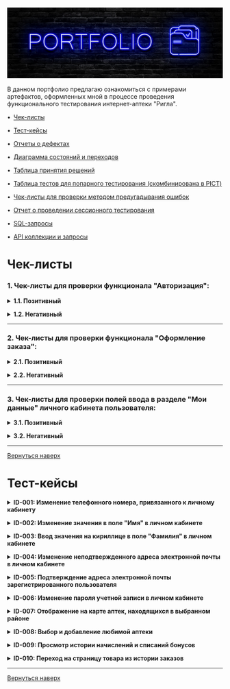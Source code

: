 ![Header](https://github.com/Limraen/portfolio/blob/main/assets/Neon.jpg)

В данном портфолио предлагаю ознакомиться с примерами артефактов, оформленных мной в процессе проведения функционального тестирования интернет-аптеки "Ригла".

<a name="up"></a>

•&ensp;[Чек-листы](#check-lists)<p>
•&ensp;[Тест-кейсы](#test-cases)<p>
•&ensp;[Отчеты о дефектах](#bug-reports)<p>
•&ensp;[Диаграмма состояний и переходов](#state-and-transition-table)<p>
•&ensp;[Таблица принятия решений](#decision-table)<p>
•&ensp;[Таблица тестов для попарного тестирования (скомбинирована в PICT)](#pairwise)<p>
•&ensp;[Чек-листы для проверки методом предугадывания ошибок](#error-guessing)<p>
•&ensp;[Отчет о проведении сессионного тестирования](#session-based)<p>
•&ensp;[SQL-запросы](#sql)<p>
•&ensp;[API коллекции и запросы](#api)

# <a name="check-lists"></a> Чек-листы

### **1. Чек-листы для проверки функционала "Авторизация":**<p>

**<details><summary>1.1. Позитивный</summary>**

|  №  | Описание                                                      | Статус | Комментарий |
|:---:|---------------------------------------------------------------|:------:|:-----------:|
| 1.  | Авторизация с корректным номером телефона и паролем           | PASSED |      —      |
| 2.  | Авторизация с корректным Email и паролем                      | PASSED |      —      |
| 3.  | Запрос кода для восстановления пароля через телефон           | PASSED |      —      |
| 4.  | Запрос кода для восстановления пароля через Email             | PASSED |      —      |
| 5.  | Получение кода для восстановления пароля через номер телефона | PASSED |      —      |
| 6.  | Получение кода для восстановления пароля через Email          | PASSED |      —      |
| 7.  | Повторный запрос кода при восстановлении пароля               | PASSED |      —      |
| 8.  | Восстановление пароля с верным кодом                          | PASSED |      —      |
| 9.  | Ввод нового пароля размером более 6-ти символов (НГ)          | PASSED |      —      |
| 10. | Совпадение при вводе и подтверждении нового пароля            | PASSED |      —      |

</details>

**<details><summary>1.2. Негативный</summary>**

|  №  | Описание                                                                             | Статус | Комментарий |
|:---:|--------------------------------------------------------------------------------------|:------:|:-----------:|
| 1.  | Невозможность авторизации с пустыми полями ввода                                     | PASSED |      —      |
| 2.  | Невозможность авторизации с некорректным номером телефона                            | PASSED |      —      |
| 3.  | Невозможность авторизации с некорректным форматом Email                              | PASSED |      —      |
| 4.  | Невозможность авторизации с верным номером телефона, но неверным паролем             | PASSED |      —      |
| 5.  | Невозможность авторизации с верным Email, но неверным паролем                        | PASSED |      —      |
| 6.  | Невозможность восстановления пароля с некорректным номером телефона                  | PASSED |      —      |
| 7.  | Невозможность восстановления пароля с незарегистрированным в системе Email           | PASSED |      —      |
| 8.  | Невозможность восстановления пароля с использованием некорректного кода              | PASSED |      —      |
| 9.  | Невозможность указания нового пароля размером менее 6-ти символов (НГ - 1)           | PASSED |      —      |
| 10. | Невозможность смены пароля при несовпадении "Нового пароля" и "Подтверждения пароля" | PASSED |      —      |

</details><p>

***

### **2. Чек-листы для проверки функционала "Оформление заказа":**<p>

**<details><summary>2.1. Позитивный</summary>**

|  №  | Описание                                                   | Статус | Комментарий |
|:---:|------------------------------------------------------------|:------:|:-----------:|
| 1.  | Возврат в корзину со страницы оформления заказа            | PASSED |      —      |
| 2.  | Переход на страницу товара                                 | PASSED |      —      |
| 3.  | Удаление товара из корзины при оформлении заказа           | PASSED |      —      |
| 4.  | Отображение списка аптек при выборе станции метро          | PASSED |      —      |
| 5.  | Отображение на карте аптек, находящихся в выбранном районе | PASSED |      —      |
| 6.  | Оформление заказа авторизованным пользователем             | PASSED |      —      |
| 7.  | Оформление заказа неавторизованным пользователем           | PASSED |      —      |
| 8.  | Написание комментария к заказу                             | PASSED |      —      |
| 9.  | Снижение стоимости заказа при применении бонусов           | PASSED |      —      |
| 10. | Применение промокода                                       | PASSED |      —      |
| 11. | Выбор населенного пункта                                   | PASSED |      —      |
| 12. | Выбор способа доставки                                     | PASSED |      —      |
| 13. | Выбор способа оплаты                                       | PASSED |      —      |
| 14. | Изменение адреса электронной почты                         | PASSED |      —      |
| 15. | Подтверждение заказа                                       | PASSED |      —      |

</details>

**<details><summary>2.2. Негативный</summary>**

|  №  | Описание                                                                                 | Статус | Комментарий |
|:---:|------------------------------------------------------------------------------------------|:------:|:-----------:|
| 1.  | Невозможность оформления заказа без выбора способа оплаты                                | PASSED |      —      |
| 2.  | Невозможность оформления доставки заказа курьером без указания адреса                    | PASSED |      —      |
| 3.  | Невозможность оформления доставки заказа курьером по адресу некорректного формата        | PASSED |      —      |
| 4.  | Невозможность оформления заказа без выбора пункта для самовывоза                         | PASSED |      —      |
| 5.  | Невозможность применения несуществующего промокода                                       | PASSED |      —      |
| 6.  | Невозможность оформления заказа без соглашения с политикой обработки персональных данных | PASSED |      —      |
| 7.  | Невозможность оформления заказа с пустой корзиной                                        | PASSED |      —      |
| 8.  | Невозможность оформления заказа без заполнения обязательных полей                        | PASSED |      —      |
| 9.  | Невозможность оформления заказа с некорректным форматом Email                            | PASSED |      —      |
| 10. | Невозможность оформления заказа, недоступного в выбранной аптеке                         | PASSED |      —      |
| 11. | Невозможность изменения личных данных пользователя                                       | PASSED |      —      |

</details><p>

***

### **3. Чек-листы для проверки полей ввода в разделе "Мои данные" личного кабинета пользователя:**<p>

**<details><summary>3.1. Позитивный</summary>**

|  №  | Описание                                                                               | Статус | Комментарий |
|:---:|----------------------------------------------------------------------------------------|:------:|:-----------:|
| 1.  | Ввод в поле "Телефон" цифр                                                             | PASSED |      —      |
| 2.  | Ввод в поле "Телефон" значения из 10 цифр (корректный формат)                          | PASSED |      —      |
| 3.  | Ввод в поле "Email" значения из 9 символов (НГ)                                        | PASSED |      —      |
| 4.  | Ввод в поле "Email" значения из 75 символов (ВГ)                                       | PASSED |      —      |
| 5.  | Ввод в поле "Пароль" символов кириллицы                                                | PASSED |      —      |
| 6.  | Ввод в поле "Пароль" символов латиницы                                                 | PASSED |      —      |
| 7.  | Ввод в поле "Пароль" спецсимволов                                                      | PASSED |      —      |
| 8.  | Ввод в поле "Пароль" цифр                                                              | PASSED |      —      |
| 9.  | Ввод в поля "Новый пароль" и "Подтверждение пароля" значения с двумя классами символов | PASSED |      —      |
| 10. | Ввод в поле пароль значения из 6 символов (НГ)                                         | PASSED |      —      |
| 11. | Ввод в поле "Дата рождения" цифр                                                       | PASSED |      —      |
| 12. | Ввод в поле "Дата рождения" значения из 8 символ (корректный формат)                   | PASSED |      —      |
| 13. | Ввод в поле "Имя" символов кириллицы                                                   | PASSED |      —      |
| 14. | Ввод в поле "Имя" значения из 1 символа (НГ)                                           | PASSED |      —      |
| 15. | Ввод в поле "Имя" значения из 25 символов (ВГ)                                         | PASSED |      —      |
| 16. | Возможность ввода в поле "Имя" символа "-"                                             | FAILED |             |
| 17. | Ввод в поле "Отчество" символов кириллицы                                              | PASSED |      —      |
| 18. | Ввол в поле "Отчество" значения из 1 символа (НГ)                                      | PASSED |      —      |
| 19. | Ввод в поле "Отчество" значения из 25 символов (ВГ)                                    | PASSED |      —      |
| 20. | Возможность оставить необязательное поле "Фамилия" пустым                              | PASSED |      —      |
| 21. | Ввод в поле "Фамилия" символов кириллицы                                               | PASSED |      —      |
| 22. | Ввод в поле "Фамилия" значения из 1 символа (НГ)                                       | PASSED |      —      |
| 23. | Ввод в поле "Фамилия" значения из 25 символов (ВГ)                                     | PASSED |      —      |
| 24. | Возможность ввода в поле "Фамилия" символа "-"                                         | FAILED |             |

</details>

**<details><summary>3.2. Негативный</summary>**

|  №  | Описание                                                                                             | Статус | Комментарий |
|:---:|------------------------------------------------------------------------------------------------------|:------:|:-----------:|
| 1.  | Невозможность ввода в поле "Телефон" символов кириллицы при изменении номера                         | PASSED |      —      |
| 2.  | Невозможность ввода в поле "Телефон" символов латиницы при изменении номера                          | PASSED |      —      |
| 3.  | Невозможность ввода в поле "Телефон" спецсимволов при изменении номера                               | PASSED |      —      |
| 4.  | Невозможность удаления значения в поле "Телефон"                                                     | PASSED |      —      |
| 5.  | Невозможность ввода в поле "Телефон" менее 10 символов при изменении номера                          | PASSED |      —      |
| 6.  | Невозможность ввода в поле "Телефон" более 10 символов при изменении номера                          | PASSED |      —      |
| 7.  | Невозможность ввода в поле "Email" значения некорректного формата                                    | PASSED |      —      |
| 8.  | Невозможность указания в имени почтового ящика в поле "Email" спесцимволов < , > ; : [ ] \ / " *     | PASSED |      —      |
| 9.  | Невозможность ввода в поле "Email" значения с несуществующим почтовым доменом                        | FAILED |             |
| 10. | Невозможность ввода в поле "Email" значения из 8 символов (НГ - 1)                                   | PASSED |      —      |
| 11. | Невозможность ввода в поле "Email" значения из 76 символов (ВГ + 1)                                  | PASSED |      —      |
| 12. | Невозможность ввода в поле "Пароль" значения из 5 символов (НГ - 1)                                  | PASSED |      —      |
| 13. | Невозможность ввода в поля "Новый пароль" и "Подтверждение пароля" значения с одним классом символов | PASSED |      —      |
| 14. | Невозможность ввода в поле "Дата рождения" символов кириллицы                                        | PASSED |      —      |
| 15. | Невозможность ввода в поле "Дата рождения" символов латиницы                                         | PASSED |      —      |
| 16. | Невозможность ввода в поле "Дата рождения" спецсимволов                                              | PASSED |      —      |
| 17. | Невозможность оставить поле "Имя" пустым                                                             | PASSED |      —      |
| 18. | Невозможность ввода в поле "Имя" символов латиницы                                                   | PASSED |      —      |
| 19. | Невозможность ввода в поле "Имя" цифр                                                                | PASSED |      —      |
| 20. | Невозможность ввода в поле "Имя" спецсимволов (кроме "-")                                            | FAILED |             |
| 21. | Невозможность ввода в поле "Имя" значения из 26 символов (ВГ +1)                                     | PASSED |      —      |
| 22. | Невозможность оставить поле "Отчество" пустым                                                        | PASSED |      —      |
| 23. | Невозможность ввода в поле "Отчество" символов латиницы                                              | PASSED |      —      |
| 24. | Невозможность ввода в поле "Отчество" цифр                                                           | PASSED |      —      |
| 25. | Невозможность ввода в поле "Отчество" спецсимволов                                                   | PASSED |      —      |
| 26. | Невозможность ввода в поле "Отчество" значения из 26 символов (ВГ + 1)                               | PASSED |      —      |
| 27. | Невозможность ввода в поле "Фамилия" символов латиницы                                               | PASSED |      —      |
| 28. | Невозможность ввода в поле "Фамилия" цифр                                                            | PASSED |      —      |
| 29. | Невозможность ввода в поле "Фамилия" спецсимволов (кроме "-")                                        | FAILED |             |
| 30. | Невозможность ввода в поле "Фамилия" значения из 26 символов (ВГ + 1)                                | PASSED |      —      |

</details><p>

***

[Вернуться наверх](#up)<p>

# <a name="test-cases"></a> Тест-кейсы

**<details><summary>ID-001: Изменение телефонного номера, привязанного к личному кабинету</summary>**

<table>
    <thead>
        <tr>
            <th width="250px">Требования:</th>
            <th width="250px">Автор:</th>
            <th width="250px">Приоритет:</th>
            <th width="250px">Компонент:</th>
        </tr>
    </thead>
    <tbody>
        <td align="center">
        —
</td>
        <td align="center">
        Федорова А.
</td>
        <td align="center">
        Средний
</td>
        <td align="center">
        Личный кабинет
</td>
    </tbody>
</table>

<table>
    <thead>
        <tr>
            <th width="1000px">Предварительные условия:</th>
        </tr>
    </thead>
    <tbody>
        <td>
        1. <a href="https://www.rigla.ru/">https://www.rigla.ru/</a>
</td>
    </tbody>
    <tbody>
        <td>
        2. Пользователь авторизован в системе и находится в личном кабинете.
</td>
    </tbody>
</table>

<table>
    <thead>
        <th width="500px">Шаги:</th>
        <th width="500px">Ожидаемый результат:</th>
    </thead>
    <tbody>
        <td>
        1. Выбрать в личном кабинете вкладку "Мои данные".
</td>
        <td>
        1. На экране отображается раздел "Мои данные" личного кабинета.
</td>
    </tbody>
    <tbody>
        <td>
        2. Нажать на текстовую ссылку "Изменить номер телефона".
</td>
        <td>
        2. На экране отображается окно с полем телефон.
</td>
    </tbody>
    <tbody>
        <td>
        3. Ввести новый телефонный номер в появившемся поле.
</td>
        <td>
        3. Введенное значение отображается в поле "Телефон".
</td>
    </tbody>
    <tbody>
        <td>
        4. Нажать на кнопку "Получить код".
</td>
        <td>
        4. На экране отображается окно "Изменение телефона".
</td>
    </tbody>
    <tbody>
        <td>
        5. Ввести полученный код в поле "Введите код".
</td>
        <td>
        5. Введенное значение отображается в поле "Введите код".
</td>
    </tbody>
    <tbody>
        <td>
        6. Нажать на кнопку "Подтвердить код".
</td>
        <td>
        6. На экране отображается информационное сообщение "К Вашему аккаунту привязан новый телефонный номер". 
           Введенное значение отображается в поле "Телефон".
</td>
    </tbody>
</table>

</details>

**<details><summary>ID-002: Изменение значения в поле "Имя" в личном кабинете</summary>**

<table>
    <thead>
        <tr>
            <th width="250px">Требования:</th>
            <th width="250px">Автор:</th>
            <th width="250px">Приоритет:</th>
            <th width="250px">Компонент:</th>
        </tr>
    </thead>
    <tbody>
        <td align="center">
        —
</td>
        <td align="center">
        Федорова А.
</td>
        <td align="center">
        Средний
</td>
        <td align="center">
        Личный кабинет
</td>
    </tbody>
</table>

<table>
    <thead>
        <tr>
            <th width="1000px">Предварительные условия:</th>
        </tr>
    </thead>
    <tbody>
        <td>
        1. <a href="https://www.rigla.ru/">https://www.rigla.ru/</a>
</td>
    </tbody>
    <tbody>
        <td>
        2. Пользователь авторизован в системе и находится в личном кабинете.
</td>
    </tbody>
</table>

<table>
    <thead>
        <th width="500px">Шаги:</th>
        <th width="500px">Ожидаемый результат:</th>
    </thead>
    <tbody>
        <td>
        1. Выбрать в личном кабинете вкладку "Мои данные".
</td>
        <td>
        1. На экране отображается раздел "Мои данные" личного кабинета.
</td>
    </tbody>
    <tbody>
        <td>
        2. Ввести в поле "Имя" значение "Екатерина".
</td>
        <td>
        2. Введенное значение отображается в поле "Имя".
</td>
    </tbody>
    <tbody>
        <td>
        3. Нажать на кнопку "Сохранить".
</td>
        <td>
        3. На экране отображается информационное сообщение "Данные о пользователе успешно изменены". Введенное значение отображается в поле "Имя".
</td>
    </tbody>
</table>

</details>

**<details><summary>ID-003: Ввод значения на кириллице в поле "Фамилия" в личном кабинете</summary>**

<table>
    <thead>
        <tr>
            <th width="250px">Требования:</th>
            <th width="250px">Автор:</th>
            <th width="250px">Приоритет:</th>
            <th width="250px">Компонент:</th>
        </tr>
    </thead>
    <tbody>
        <td align="center">
        —
</td>
        <td align="center">
        Федорова А.
</td>
        <td align="center">
        Средний
</td>
        <td align="center">
        Личный кабинет
</td>
    </tbody>
</table>

<table>
    <thead>
        <tr>
            <th width="1000px">Предварительные условия:</th>
        </tr>
    </thead>
    <tbody>
        <td>
        1. <a href="https://www.rigla.ru/">https://www.rigla.ru/</a>
</td>
    </tbody>
    <tbody>
        <td>
        2. Пользователь авторизован в системе и находится в личном кабинете.
</td>
    </tbody>
</table>

<table>
    <thead>
        <th width="500px">Шаги:</th>
        <th width="500px">Ожидаемый результат:</th>
    </thead>
    <tbody>
        <td>
        1. Выбрать в личном кабинете вкладку "Мои данные".
</td>
        <td>
        1. На экране отображается раздел "Мои данные" личного кабинета.
</td>
    </tbody>
    <tbody>
        <td>
        2. Ввести в поле "Фамилия" значение "Некрасова".
</td>
        <td>
        2. Введенное значение отображается в поле "Фамилия".
</td>
    </tbody>
    <tbody>
        <td>
        3. Нажать на кнопку "Сохранить".
</td>
        <td>
        3. На экране отображается информационное сообщение "Данные о пользователе успешно изменены". Введенное значение отображается в поле "Фамилия".
</td>
    </tbody>
</table>

</details>

**<details><summary>ID-004: Изменение неподтвержденного адреса электронной почты в личном кабинете</summary>**

<table>
    <thead>
        <tr>
            <th width="250px">Требования:</th>
            <th width="250px">Автор:</th>
            <th width="250px">Приоритет:</th>
            <th width="250px">Компонент:</th>
        </tr>
    </thead>
    <tbody>
        <td align="center">
        —
</td>
        <td align="center">
        Федорова А.
</td>
        <td align="center">
        Средний
</td>
        <td align="center">
        Личный кабинет
</td>
    </tbody>
</table>

<table>
    <thead>
        <tr>
            <th width="1000px">Предварительные условия:</th>
        </tr>
    </thead>
    <tbody>
        <td>
        1. <a href="https://www.rigla.ru/">https://www.rigla.ru/</a>
</td>
    </tbody>
    <tbody>
        <td>
        2. Пользователь авторизован в системе и находится в личном кабинете.
</td>
    </tbody>
    <tbody>
        <td>
        3. Адрес электронной почты пользователя не подтвержден.
</td>
    </tbody>
</table>

<table>
    <thead>
        <th width="500px">Шаги:</th>
        <th width="500px">Ожидаемый результат:</th>
    </thead>
    <tbody>
        <td>
        1. Выбрать в личном кабинете вкладку "Мои данные".
</td>
        <td>
        1. На экране отображается раздел "Мои данные" личного кабинета.
</td>
    </tbody>
    <tbody>
        <td>
        2. Ввести в поле "E-mail" значение в формате [<em>имя почтового ящика</em>]@[<em>имя почтового сервиса</em>].[<em>имя регионального домена</em>] 
           (<u>пример</u>: <em>somebody</em>@<em>example.com</em>).
</td>
        <td>
        2. Введенное значение отображается в поле "E-mail".
</td>
    </tbody>
    <tbody>
        <td>
        3. Нажать на кнопку "Сохранить".
</td>
        <td>
        3. На экране отображается информационное сообщение "Данные о пользователе успешно изменены".
           Введенное значение отображается в поле "E-mail".
</td>
    </tbody>
    <tbody>
        <td>
        4. Обновить страницу.
</td>
        <td>
        4. Внесенные изменения сохранены. Введенное значение отображается в поле "E-mail".
</td>
    </tbody>
</table>

</details>

**<details><summary>ID-005: Подтверждение адреса электронной почты зарегистрированного пользователя</summary>**

<table>
    <thead>
        <tr>
            <th width="250px">Требования:</th>
            <th width="250px">Автор:</th>
            <th width="250px">Приоритет:</th>
            <th width="250px">Компонент:</th>
        </tr>
    </thead>
    <tbody>
        <td align="center">
        —
</td>
        <td align="center">
        Федорова А.
</td>
        <td align="center">
        Средний
</td>
        <td align="center">
        Личный кабинет
</td>
    </tbody>
</table>

<table>
    <thead>
        <tr>
            <th width="1000px">Предварительные условия:</th>
        </tr>
    </thead>
    <tbody>
        <td>
        1. <a href="https://www.rigla.ru/">https://www.rigla.ru/</a>
</td>
    </tbody>
    <tbody>
        <td>
        2. Пользователь авторизован в системе и находится в личном кабинете.
</td>
    </tbody>
    <tbody>
        <td>
        3. Адрес электронной почты пользователя не подтвержден.
</td>
    </tbody>
</table>

<table>
    <thead>
        <th width="500px">Шаги:</th>
        <th width="500px">Ожидаемый результат:</th>
    </thead>
    <tbody>
        <td>
        1. Выбрать в личном кабинете вкладку "Мои данные".
</td>
        <td>
        1. На экране отображается раздел "Мои данные" личного кабинета.
</td>
    </tbody>
    <tbody>
        <td>
        2. Нажать на текстовую ссылку "Подтвердить E-mail".
</td>
        <td>
        2. На экране отображается информационное сообщение "На Вашу электронную почту отправлено письмо с инструкцией".
</td>
    </tbody>
    <tbody>
        <td>
        3. Открыть письмо с инструкцией, отправленное на электронную почту.
</td>
        <td>
        3. На экране отображается письмо с кнопкой "Подтвердить E-mail".
</td>
    </tbody>
    <tbody>
        <td>
        4. Нажать на кнопку "Подтвердить E-mail".
</td>
        <td>
        4. Пользователь перенаправлен на страницу интернет-аптеки. На экране отображается информационное сообщение "Ваш E-mail адрес подтвержден".
</td>
    </tbody>
</table>

</details>

**<details><summary>ID-006: Изменение пароля учетной записи в личном кабинете</summary>**

<table>
    <thead>
        <tr>
            <th width="250px">Требования:</th>
            <th width="250px">Автор:</th>
            <th width="250px">Приоритет:</th>
            <th width="250px">Компонент:</th>
        </tr>
    </thead>
    <tbody>
        <td align="center">
        —
</td>
        <td align="center">
        Федорова А.
</td>
        <td align="center">
        Высокий
</td>
        <td align="center">
        Личный кабинет
</td>
    </tbody>
</table>

<table>
    <thead>
        <tr>
            <th width="1000px">Предварительные условия:</th>
        </tr>
    </thead>
    <tbody>
        <td>
        1. <a href="https://www.rigla.ru/">https://www.rigla.ru/</a>
</td>
    </tbody>
    <tbody>
        <td>
        2. Пользователь авторизован в системе и находится в личном кабинете.
</td>
    </tbody>
</table>

<table>
    <thead>
        <th width="500px">Шаги:</th>
        <th width="500px">Ожидаемый результат:</th>
    </thead>
    <tbody>
        <td>
        1. Выбрать в личном кабинете вкладку "Мои данные".
</td>
        <td>
        1. На экране отображается раздел "Мои данные" личного кабинета.
</td>
    </tbody>
    <tbody>
        <td>
        2. Ввести действующий пароль от учетной записи в поле "Текущий пароль".
</td>
        <td>
        2. Введенное значение отображается в поле "Текущий пароль".
</td>
    </tbody>
    <tbody>
        <td>
        3. Ввести значение размером более 6-ти символов двух разных классов в поле "Новый пароль" (<u>Классы символов</u>: Нижний регистр, Верхний регистр, Цифры, Специальные символы).
</td>
        <td>
        3. Введенное значение отображается в поле "Новый пароль".
</td>
    </tbody>
    <tbody>
        <td>
        4. Ввести в поле "Подтверждение пароля" значение, аналогичное введенному в поле "Новый пароль".
</td>
        <td>
        4. Введенное значение отображается в поле "Подтверждение пароля".
</td>
    </tbody>
    <tbody>
        <td>
        5. Нажать на кнопку "Сменить пароль".
</td>
        <td>
        5. На экране отображается информационное сообщение "Успешно!".
</td>
    </tbody>
</table>

</details>

**<details><summary>ID-007: Отображение на карте аптек, находящихся в выбранном районе</summary>**

<table>
    <thead>
        <tr>
            <th width="250px">Требования:</th>
            <th width="250px">Автор:</th>
            <th width="250px">Приоритет:</th>
            <th width="250px">Компонент:</th>
        </tr>
    </thead>
    <tbody>
        <td align="center">
        —
</td>
        <td align="center">
        Федорова А.
</td>
        <td align="center">
        Средний
</td>
        <td align="center">
        Личный кабинет
</td>
    </tbody>
</table>

<table>
    <thead>
        <tr>
            <th width="1000px">Предварительные условия:</th>
        </tr>
    </thead>
    <tbody>
        <td>
        1. <a href="https://www.rigla.ru/">https://www.rigla.ru/</a>
</td>
    </tbody>
    <tbody>
        <td>
        2. Пользователь авторизован в системе и находится в личном кабинете.
</td>
    </tbody>
    <tbody>
        <td>
        3. Выбрано местоположение "Москва".
</td>
    </tbody>
</table>

<table>
    <thead>
        <th width="500px">Шаги:</th>
        <th width="500px">Ожидаемый результат:</th>
    </thead>
    <tbody>
        <td>
        1. Выбрать в личном кабинете вкладку "Любимые аптеки".
</td>
        <td>
        1. На экране отображается раздел "Любимые аптеки" личного кабинета.
</td>
    </tbody>
    <tbody>
        <td>
        2. Нажать на текстовую ссылку "Добавьте любимую аптеку".
</td>
        <td>
        2. На экране отображается окно "Выбрать аптеку".
</td>
    </tbody>
    <tbody>
        <td>
        3. Ввести в поисковую строку название станции метро (<u>пример</u>: "Солнцево").
</td>
        <td>
        3. На карте отображается выбранный район и находящиеся в нем аптечные точки.
</td>
    </tbody>
</table>

</details>

**<details><summary>ID-008: Выбор и добавление любимой аптеки</summary>**

<table>
    <thead>
        <tr>
            <th width="250px">Требования:</th>
            <th width="250px">Автор:</th>
            <th width="250px">Приоритет:</th>
            <th width="250px">Компонент:</th>
        </tr>
    </thead>
    <tbody>
        <td align="center">
        —
</td>
        <td align="center">
        Федорова А.
</td>
        <td align="center">
        Средний
</td>
        <td align="center">
        Личный кабинет
</td>
    </tbody>
</table>

<table>
    <thead>
        <tr>
            <th width="1000px">Предварительные условия:</th>
        </tr>
    </thead>
    <tbody>
        <td>
        1. <a href="https://www.rigla.ru/">https://www.rigla.ru/</a>
</td>
    </tbody>
    <tbody>
        <td>
        2. Пользователь авторизован в системе и находится в личном кабинете.
</td>
    </tbody>
    <tbody>
        <td>
        3. Выбрано местоположение "Москва".
</td>
    </tbody>
</table>

<table>
    <thead>
        <th width="500px">Шаги:</th>
        <th width="500px">Ожидаемый результат:</th>
    </thead>
    <tbody>
        <td>
        1. Выбрать в личном кабинете вкладку "Любимые аптеки".
</td>
        <td>
        1. На экране отображается раздел "Любимые аптеки" личного кабинета.
</td>
    </tbody>
    <tbody>
        <td>
        2. Нажать на текстовую ссылку "Добавьте любимую аптеку".
</td>
        <td>
        2. На экране отображается окно "Выбрать аптеку".
</td>
    </tbody>
    <tbody>
        <td>
        3. Ввести в поисковую строку название станции метро (<u>пример</u>: "Солнцево").
</td>
        <td>
        3. На карте отображается выбранный район и находящиеся в нем аптечные точки.
</td>
    </tbody>
        <tbody>
        <td>
        4. Нажать на кнопку "Показать аптеки списком".
</td>
        <td>
        4. Раскрыт выпадающий список.
</td>
    </tbody>
        <tbody>
        <td>
        5. Нажать на значок сердца первой в списке аптеки. 
</td>
        <td>
        5. Выбранная аптека отображается в разделе "Любимые аптеки" личного кабинета.
</td>
    </tbody>
</table>

</details>

**<details><summary>ID-009: Просмотр истории начислений и списаний бонусов</summary>**

<table>
    <thead>
        <tr>
            <th width="250px">Требования:</th>
            <th width="250px">Автор:</th>
            <th width="250px">Приоритет:</th>
            <th width="250px">Компонент:</th>
        </tr>
    </thead>
    <tbody>
        <td align="center">
        —
</td>
        <td align="center">
        Федорова А.
</td>
        <td align="center">
        Средний
</td>
        <td align="center">
        Личный кабинет
</td>
    </tbody>
</table>

<table>
    <thead>
        <tr>
            <th width="1000px">Предварительные условия:</th>
        </tr>
    </thead>
    <tbody>
        <td>
        1. <a href="https://www.rigla.ru/">https://www.rigla.ru/</a>
</td>
    </tbody>
    <tbody>
        <td>
        2. Пользователь авторизован в системе и находится в личном кабинете.
</td>
    </tbody>
    <tbody>
        <td>
        3. Бонусная карта активирована и привязана к личному кабинету пользователя.
</td>
    </tbody>
    <tbody>
        <td>
        4. Пользователем уже был оформлен заказ.
</td>
    </tbody>
</table>

<table>
    <thead>
        <th width="500px">Шаги:</th>
        <th width="500px">Ожидаемый результат:</th>
    </thead>
    <tbody>
        <td>
        1. Выбрать в личном кабинете вкладку "Бонусная карта".
</td>
        <td>
        1. На экране отображается раздел "Бонусная карта" личного кабинета.
</td>
    </tbody>
    <tbody>
        <td>
        2. Задать в поле "История начислений и списаний" период, в который был оформлен заказ.
</td>
        <td>
        2. Выбранный период отображается в поле "История начислений и списаний".
</td>
    </tbody>
    <tbody>
        <td>
        3. Нажать на кнопку "Показать".
</td>
        <td>
        3. В поле "История начислений и списаний" отображается информация о начислении и списании бонусов с карты лояльности".
</td>
    </tbody>
</table>

</details>

**<details><summary>ID-010: Переход на страницу товара из истории заказов</summary>**

<table>
    <thead>
        <tr>
            <th width="250px">Требования:</th>
            <th width="250px">Автор:</th>
            <th width="250px">Приоритет:</th>
            <th width="250px">Компонент:</th>
        </tr>
    </thead>
    <tbody>
        <td align="center">
        —
</td>
        <td align="center">
        Федорова А.
</td>
        <td align="center">
        Средний
</td>
        <td align="center">
        Личный кабинет
</td>
    </tbody>
</table>

<table>
    <thead>
        <tr>
            <th width="1000px">Предварительные условия:</th>
        </tr>
    </thead>
    <tbody>
        <td>
        1. <a href="https://www.rigla.ru/">https://www.rigla.ru/</a>
</td>
    </tbody>
    <tbody>
        <td>
        2. Пользователь авторизован в системе и находится в личном кабинете.
</td>
    </tbody>
    <tbody>
        <td>
        3. Пользователем уже был оформлен заказ.
</td>
    </tbody>
</table>

<table>
    <thead>
        <th width="500px">Шаги:</th>
        <th width="500px">Ожидаемый результат:</th>
    </thead>
    <tbody>
        <td>
        1. Выбрать в личном кабинете вкладку "Заказы".
</td>
        <td>
        1. На экране отображается раздел "Заказы" личного кабинета.
</td>
    </tbody>
    <tbody>
        <td>
        2. Нажать на строку с информацией о заказе.
</td>
        <td>
        2. Раскрыто поле с подробной информацией о заказе.
</td>
    </tbody>
    <tbody>
        <td>
        3. Нажать на строку с информацией о товаре в раскрывшемся списке.
</td>
        <td>
        3. Пользователь перенаправлен на страницу выбранного товара.
</td>
    </tbody>
</table>

</details>

***

[Вернуться наверх](#up)<p>